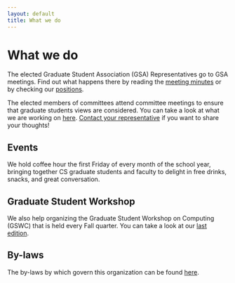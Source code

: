 ```yaml
---
layout: default
title: What we do
---
```


What we do
=======

The elected Graduate Student Association (GSA) Representatives go to GSA meetings. Find out what happens there by reading the [meeting minutes](https://drive.google.com/folderview?id=0B69hCaWL5B4AeEt4OUoyNEtzQk0&usp=sharing) or by checking our [positions](/positions/).

The elected members of committees attend committee meetings to ensure that graduate students views are considered. You can take a look at what we are working on [here](https://drive.google.com/folderview?id=0B69hCaWL5B4AUFlueFZWUUp2anc&usp=sharing). [Contact your representative](/contact/) if you want to share your thoughts! 

Events
---
We hold coffee hour the first Friday of every month of the school year, bringing together CS graduate students and faculty to delight in free drinks, snacks, and great conversation. 

Graduate Student Workshop
---
We also help organizing the Graduate Student Workshop on Computing (GSWC) that is held every Fall quarter. You can take a look at our [last edition](http://gsrc.cs.ucsb.edu/2014/).

By-laws
---

The by-laws by which govern this organization can be found [here](/bylaws/).
